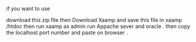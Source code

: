 if you want to use 

download this zip file 
then Download Xaamp and save this file in xaamp /htdoc
then run xaamp as admin
run Appache sever and oracle .
then copy the localhost port number and paste on browser .
